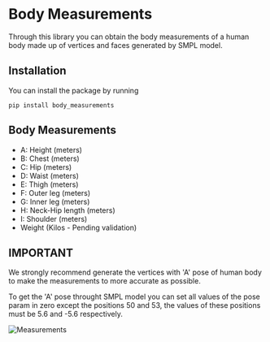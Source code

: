 #  Body Measurements

Through this library you can obtain the body measurements of a human body made up of vertices and faces generated by SMPL model.



## Installation
You can install the package by running
```
pip install body_measurements
```

## Body Measurements
- A: Height (meters)
- B: Chest (meters)
- C: Hip (meters)
- D: Waist (meters)
- E: Thigh (meters)
- F: Outer leg (meters)
- G: Inner leg (meters)
- H: Neck-Hip length (meters)
- I: Shoulder (meters)
- Weight (Kilos - Pending validation)

## IMPORTANT
We strongly recommend generate the vertices with 'A' pose of human body to make the measurements to more accurate as possible. 

To get the 'A' pose throught SMPL model you can set all values of the pose param in zero except the positions 50 and 53, the values of these positions must be 5.6 and -5.6 respectively.



![Measurements](https://raw.githubusercontent.com/vcarlosrb/3d-body-measurements/main/images/measurements.png)
